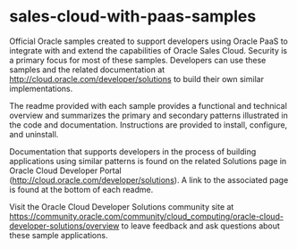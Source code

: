 # sales-cloud-with-paas-samples
Official Oracle samples created to support developers using Oracle PaaS to integrate with and extend the capabilities of Oracle Sales Cloud. Security is a primary focus for most of these samples. Developers can use these samples and the related documentation at http://cloud.oracle.com/developer/solutions to build their own similar implementations.

The readme provided with each sample provides a functional and technical overview and summarizes the primary and secondary patterns illustrated in the code and documentation. Instructions are provided to install, configure, and uninstall.

Documentation that supports developers in the process of building applications using similar patterns is found on the related Solutions page in Oracle Cloud Developer Portal (http://cloud.oracle.com/developer/solutions). A link to the associated page is found at the bottom of each readme.

Visit the Oracle Cloud Developer Solutions community site at https://community.oracle.com/community/cloud_computing/oracle-cloud-developer-solutions/overview to leave feedback and ask questions about these sample applications.
